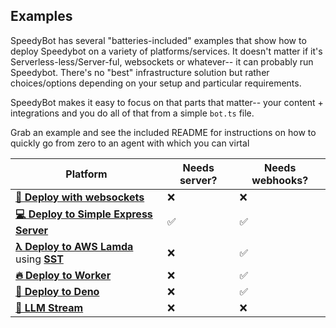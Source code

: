 ## Examples

SpeedyBot has several "batteries-included" examples that show how to deploy Speedybot on a variety of platforms/services. It doesn't matter if it's Serverless-less/Server-ful, websockets or whatever-- it can probably run Speedybot. There's no "best" infrastructure solution but rather choices/options depending on your setup and particular requirements.

SpeedyBot makes it easy to focus on that parts that matter-- your content + integrations and you do all of that from a simple `bot.ts` file.

Grab an example and see the included README for instructions on how to quickly go from zero to an agent with which you can virtal

| Platform                                                                          | Needs server? | Needs webhooks? |
| --------------------------------------------------------------------------------- | ------------- | --------------- |
| **[🔌 Deploy with websockets](./speedybot-starter/README.md)**                    | ❌            | ❌              |
| **[💻 Deploy to Simple Express Server](./standard-server/README.md)**             | ✅            | ✅              |
| **[λ Deploy to AWS Lamda](./lambda/README.md)** using **[SST](https://sst.dev/)** | ❌            | ✅              |
| **[🔥 Deploy to Worker](./worker/README.md)**                                     | ❌            | ✅              |
| **[🦖 Deploy to Deno](./deno/README.md)**                                         | ❌            | ✅              |
| **[📲 LLM Stream](./llm-stream/README.md)**                                       | ❌            | ❌              |
